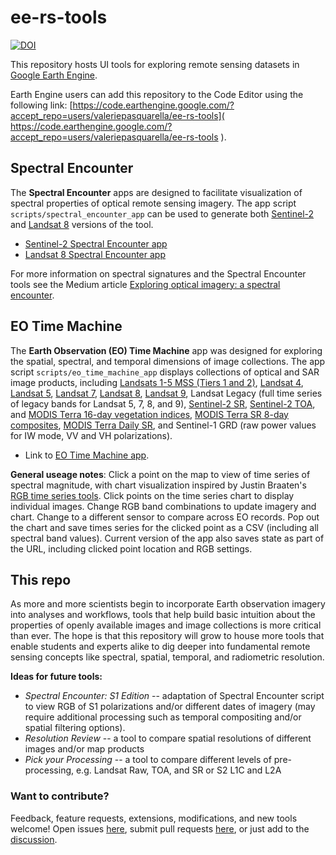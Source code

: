 # ee-rs-tools
[![DOI](https://zenodo.org/badge/393079988.svg)](https://zenodo.org/badge/latestdoi/393079988)

This repository hosts UI tools for exploring remote sensing datasets in [Google Earth Engine](https://earthengine.google.com/).

Earth Engine users can add this repository to the Code Editor using the following link: [https://code.earthengine.google.com/?accept_repo=users/valeriepasquarella/ee-rs-tools](
https://code.earthengine.google.com/?accept_repo=users/valeriepasquarella/ee-rs-tools
).

## Spectral Encounter
The **Spectral Encounter** apps are designed to facilitate visualization of spectral properties of optical remote sensing imagery. The app script `scripts/spectral_encounter_app` can be used to generate both [Sentinel-2](https://developers.google.com/earth-engine/datasets/catalog/COPERNICUS_S2) and [Landsat 8](https://developers.google.com/earth-engine/datasets/catalog/LANDSAT_LC08_C01_T1_RT_TOA) versions of the tool.

* [Sentinel-2 Spectral Encounter app](https://valeriepasquarella.users.earthengine.app/view/spectral-encounter-s2)
* [Landsat 8 Spectral Encounter app](https://valeriepasquarella.users.earthengine.app/view/spectral-encounter-l8)

For more information on spectral signatures and the Spectral Encounter tools see the Medium article [Exploring optical imagery: a spectral encounter](https://medium.com/geospatial-processing-at-scale/exploring-optical-imagery-a-spectral-encounter-996cd3f0b591?source=friends_link&sk=eecbc350bd9aec44534cc13952f3240f).

## EO Time Machine
The **Earth Observation (EO) Time Machine** app was designed for exploring the spatial, spectral, and temporal dimensions of image collections. The app script `scripts/eo_time_machine_app` displays collections of optical and SAR image products, including [Landsats 1-5 MSS (Tiers 1 and 2)](https://developers.google.com/earth-engine/datasets/catalog/landsat-mss), [Landsat 4](https://developers.google.com/earth-engine/datasets/catalog/LANDSAT_LT04_C02_T1_L2), [Landsat 5](https://developers.google.com/earth-engine/datasets/catalog/LANDSAT_LT05_C02_T1_L2), [Landsat 7](https://developers.google.com/earth-engine/datasets/catalog/LANDSAT_LE07_C02_T1_L2), [Landsat 8](https://developers.google.com/earth-engine/datasets/catalog/LANDSAT_LC08_C02_T1_L2), [Landsat 9](https://developers.google.com/earth-engine/datasets/catalog/LANDSAT_LC09_C02_T1_L2), Landsat Legacy (full time series of legacy bands for Landsat 5, 7, 8, and 9), [Sentinel-2 SR](https://developers.google.com/earth-engine/datasets/catalog/COPERNICUS_S2_SR_HARMONIZED), [Sentinel-2 TOA](https://developers.google.com/earth-engine/datasets/catalog/COPERNICUS_S2_HARMONIZED), and [MODIS Terra 16-day vegetation indices](https://developers.google.com/earth-engine/datasets/catalog/MODIS_061_MOD13A1), [MODIS Terra SR 8-day composites](https://developers.google.com/earth-engine/datasets/catalog/MODIS_061_MOD09A1), [MODIS Terra Daily SR](https://developers.google.com/earth-engine/datasets/catalog/MODIS_061_MOD09GA), and Sentinel-1 GRD (raw power values for IW mode, VV and VH polarizations).

* Link to [EO Time Machine app](https://valeriepasquarella.users.earthengine.app/view/eo-time-machine).

**General useage notes**: Click a point on the map to view of time series of spectral magnitude, with chart visualization inspired by Justin Braaten's [RGB time series tools](https://github.com/jdbcode/ee-rgb-timeseries). Click points on the time series chart to display individual images. Change RGB band combinations to update imagery and chart. Change to a different sensor to compare across EO records. Pop out the chart and save times series for the clicked point as a CSV (including all spectral band values). Current version of the app also saves state as part of the URL, including clicked point location and RGB settings.


## This repo
As more and more scientists begin to incorporate Earth observation imagery into analyses and workflows, tools that help build basic intuition about the properties of openly available images and image collections is more critical than ever. The hope is that this repository will grow to house more tools that enable students and experts alike to dig deeper into fundamental remote sensing concepts like spectral, spatial, temporal, and radiometric resolution. 

**Ideas for future tools:**
* *Spectral Encounter: S1 Edition* -- adaptation of Spectral Encounter script to view RGB of S1 polarizations and/or different dates of imagery (may require additional processing such as temporal compositing and/or spatial filtering options).
* *Resolution Review* -- a tool to compare spatial resolutions of different images and/or map products
* *Pick your Processing* -- a tool to compare different levels of pre-processing, e.g. Landsat Raw, TOA, and SR or S2 L1C and L2A



### Want to contribute?
Feedback, feature requests, extensions, modifications, and new tools welcome! 
Open issues [here](https://github.com/valpasq/ee-rs-tools/issues), submit pull requests [here](https://github.com/valpasq/ee-rs-tools/pulls), or just add to the [discussion](https://github.com/valpasq/ee-rs-tools/discussions).

